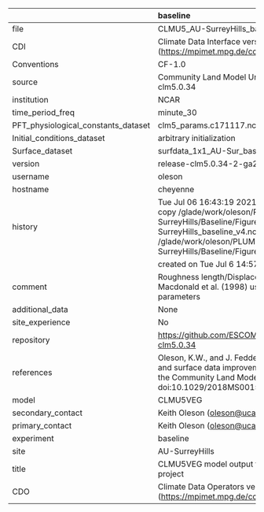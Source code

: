 |                                     | baseline                                                                                                                                                                                                                                 |
|:------------------------------------|:-----------------------------------------------------------------------------------------------------------------------------------------------------------------------------------------------------------------------------------------|
| file                                | CLMU5_AU-SurreyHills_baseline_v4.nc                                                                                                                                                                                                      |
| CDI                                 | Climate Data Interface version 1.9.9 (https://mpimet.mpg.de/cdi)                                                                                                                                                                         |
| Conventions                         | CF-1.0                                                                                                                                                                                                                                   |
| source                              | Community Land Model Urban version 5 - release-clm5.0.34                                                                                                                                                                                 |
| institution                         | NCAR                                                                                                                                                                                                                                     |
| time_period_freq                    | minute_30                                                                                                                                                                                                                                |
| PFT_physiological_constants_dataset | clm5_params.c171117.nc                                                                                                                                                                                                                   |
| Initial_conditions_dataset          | arbitrary initialization                                                                                                                                                                                                                 |
| Surface_dataset                     | surfdata_1x1_AU-Sur_baseline_simyr2000_c210622.nc                                                                                                                                                                                        |
| version                             | release-clm5.0.34-2-ga2989b04                                                                                                                                                                                                            |
| username                            | oleson                                                                                                                                                                                                                                   |
| hostname                            | cheyenne                                                                                                                                                                                                                                 |
| history                             | Tue Jul 06 16:43:19 2021: cdo -f nc4 -z zip -b F32 copy /glade/work/oleson/PLUMBER/PLUMBER/AU-SurreyHills/Baseline/Figure5/CLMU5_AU-SurreyHills_baseline_v4.nc /glade/work/oleson/PLUMBER/PLUMBER/AU-SurreyHills/Baseline/Figure5/tmp.nc |
|                                     | created on Tue Jul  6 14:57:28 MDT 2021                                                                                                                                                                                                  |
| comment                             | Roughness length/Displacement height derived from Macdonald et al. (1998) using provided baseline input parameters                                                                                                                       |
| additional_data                     | None                                                                                                                                                                                                                                     |
| site_experience                     | No                                                                                                                                                                                                                                       |
| repository                          | https://github.com/ESCOMP/CTSM/releases/tag/release-clm5.0.34                                                                                                                                                                            |
| references                          | Oleson, K.W., and J. Feddema, 2019: Parameterization and surface data improvements and new capabilities for the Community Land Model Urban (CLMU), JAMES, 11, doi:10.1029/2018MS001586.                                                  |
| model                               | CLMU5VEG                                                                                                                                                                                                                                 |
| secondary_contact                   | Keith Oleson (oleson@ucar.edu)                                                                                                                                                                                                           |
| primary_contact                     | Keith Oleson (oleson@ucar.edu)                                                                                                                                                                                                           |
| experiment                          | baseline                                                                                                                                                                                                                                 |
| site                                | AU-SurreyHills                                                                                                                                                                                                                           |
| title                               | CLMU5VEG model output for the Urban-PLUMBER project                                                                                                                                                                                      |
| CDO                                 | Climate Data Operators version 1.9.9 (https://mpimet.mpg.de/cdo)                                                                                                                                                                         |
